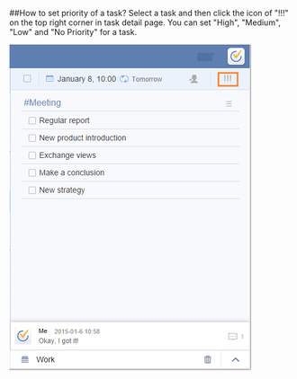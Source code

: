 ##How to set priority of a task?
Select a task and then click the icon of "!!!" on the top right corner in task detail page. You can set "High", "Medium", "Low" and "No Priority" for a task.

![](../images/image1.14.7.png)

